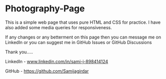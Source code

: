 # Photography-Page

This is a simple web page that uses pure HTML and CSS for practice. I have also added some media queries for responsiveness.

If any changes or any betterment on this page then you can message me on LinkedIn or you can suggest me in GitHub Issues or GitHub Discussions

Thank you.....

LinkedIn - www.linkedin.com/in/sami-j-898414124

GitHub - https://github.com/Samijagirdar

